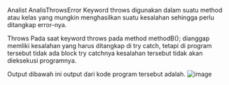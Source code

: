 Analist AnalisThrowsError
Keyword throws digunakan dalam suatu method atau kelas yang mungkin menghasilkan suatu kesalahan sehingga perlu ditangkap error-nya.

Throws
Pada saat keyword throws pada method methodB(); dianggap memliki kesalahan yang harus ditangkap di try catch, tetapi di program tersebut tidak ada block try catchnya kesalahan tersebut tidak akan dieksekusi programnya.

Output
dibawah ini output dari kode program tersebut adalah.
![image](https://user-images.githubusercontent.com/114383364/214104414-d7d35f03-64cb-4bf5-8c05-3fb5cd2c3148.png)
